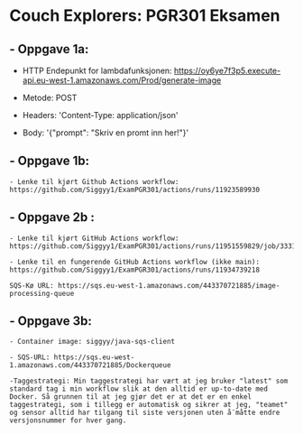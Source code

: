 # Couch Explorers: PGR301 Eksamen 

## - Oppgave 1a:
- HTTP Endepunkt for lambdafunksjonen: https://oy6ye7f3p5.execute-api.eu-west-1.amazonaws.com/Prod/generate-image

- Metode: POST 

- Headers: 'Content-Type: application/json' 

- Body: '{"prompt": "Skriv en promt inn her!"}' 

## - Oppgave 1b:
    - Lenke til kjørt Github Actions workflow: https://github.com/Siggyy1/ExamPGR301/actions/runs/11923589930  

 

## - Oppgave 2b :

    - Lenke til kjørt GitHub Actions workflow: https://github.com/Siggyy1/ExamPGR301/actions/runs/11951559829/job/33315427211  

    - Lenke til en fungerende GitHub Actions workflow (ikke main): https://github.com/Siggyy1/ExamPGR301/actions/runs/11934739218 

    SQS-Kø URL: https://sqs.eu-west-1.amazonaws.com/443370721885/image-processing-queue  

 

## - Oppgave 3b: 

    - Container image: siggyy/java-sqs-client 

    - SQS-URL: https://sqs.eu-west-1.amazonaws.com/443370721885/Dockerqueue  

    -Taggestrategi: Min taggestrategi har vært at jeg bruker "latest" som standard tag i min workflow slik at den alltid er up-to-date med Docker. Så grunnen til at jeg gjør det er at det er en enkel taggestrategi, som i tillegg er automatisk og sikrer at jeg, "teamet" og sensor alltid har tilgang til siste versjonen uten å¨måtte endre versjonsnummer for hver gang. 